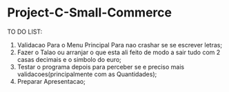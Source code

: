 # Project-C-Small-Commerce

TO DO LIST:
1.  Validacao Para o Menu Principal Para nao crashar se se escrever letras;
2.  Fazer o Talao ou arranjar o que esta ali feito de modo a sair tudo com 2 casas decimais e o simbolo do euro;
3.  Testar o programa depois para perceber se e preciso mais validacoes(principalmente com as Quantidades);
4.  Preparar Apresentacao;
